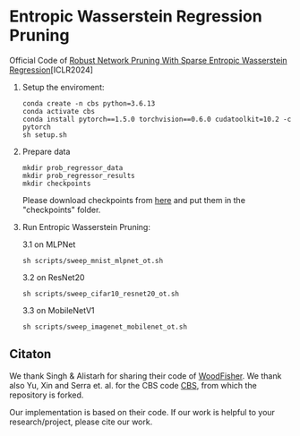 # Entropic Wasserstein Regression Pruning
Official Code of [Robust Network Pruning With Sparse Entropic Wasserstein Regression]()[ICLR2024]

1. Setup the enviroment:
    ```
    conda create -n cbs python=3.6.13
    conda activate cbs
    conda install pytorch==1.5.0 torchvision==0.6.0 cudatoolkit=10.2 -c pytorch
    sh setup.sh
    
    ```
2. Prepare data
    ```
    mkdir prob_regressor_data
    mkdir prob_regressor_results
    mkdir checkpoints
    ```
    Please download checkpoints from [here](https://drive.google.com/drive/folders/18ix239cy261ug_IGZbhtYKPzkkniTyee?usp=sharing) and put them in the "checkpoints" folder. 

3. Run Entropic Wasserstein Pruning:
   
   3.1 on MLPNet
   ```
   sh scripts/sweep_mnist_mlpnet_ot.sh
   ```
   3.2 on ResNet20
   ```
   sh scripts/sweep_cifar10_resnet20_ot.sh
   ```
   3.3 on MobileNetV1
   ```
   sh scripts/sweep_imagenet_mobilenet_ot.sh
   ```
   

## Citaton
We thank Singh & Alistarh for sharing their code of [WoodFisher](https://github.com/IST-DASLab/WoodFisher). We thank also Yu, Xin and Serra et. al. for the CBS code [CBS](https://github.com/yuxwind/cbs), from which the repository is forked.

Our implementation is based on their code. If our work is helpful to your research/project, please cite our work.
